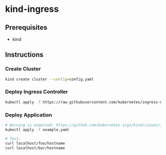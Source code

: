 # kind-ingress

## Prerequisites
- kind

## Instructions

### Create Cluster
```bash
kind create cluster --config=config.yaml
```

### Deploy Ingress Controller
```bash
kubectl apply -f https://raw.githubusercontent.com/kubernetes/ingress-nginx/main/deploy/static/provider/kind/deploy.yaml
```

### Deploy Application
```bash
# Warning is expected: https://github.com/kubernetes-sigs/kind/issues/3356
kubectl apply -f example.yaml

# Test:
curl localhost/foo/hostname
curl localhost/bar/hostname
```
